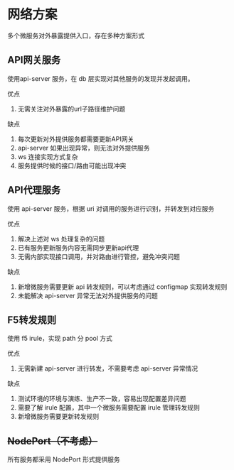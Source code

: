 # 网络方案

多个微服务对外暴露提供入口，存在多种方案形式

## API网关服务

使用api-server 服务，在 db 层实现对其他服务的发现并发起调用。

优点

1. 无需关注对外暴露的url子路径维护问题

缺点

1. 每次更新对外提供服务都需要更新API网关
2. api-server 如果出现异常，则无法对外提供服务
3. ws 连接实现方式复杂
4. 服务提供时候的接口/路由可能出现冲突



## API代理服务

使用 api-server 服务，根据 uri 对调用的服务进行识别，并转发到对应服务

优点

1. 解决上述对 ws 处理复杂的问题
2. 已有服务更新服务内容无需同步更新api代理
3. 无需内部实现接口调用，并对路由进行管控，避免冲突问题

缺点

1. 新增微服务需要更新 api 转发规则，可以考虑通过 configmap 实现转发规则
2. 未能解决 api-server 异常无法对外提供服务的问题



## F5转发规则

使用 f5 irule，实现 path 分 pool 方式

优点

1. 无需新建 api-server 进行转发，不需要考虑 api-server 异常情况

缺点

1. 测试环境的环境与演练、生产不一致，容易出现配置差异问题
2. 需要了解 irule 配置，其中一个微服务需要配置 irule 管理转发规则
3. 新增微服务需要更新转发规则



## ~~NodePort（不考虑）~~

所有服务都采用 NodePort 形式提供服务
